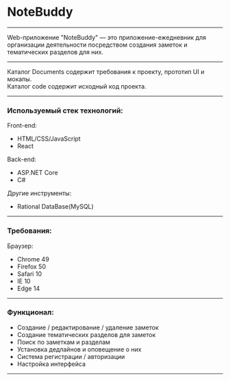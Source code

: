 # NoteBuddy  
---

Web-приложение "NoteBuddy" — это приложение-ежедневник для организации деятельности
посредством создания заметок и тематических разделов для них.  

---

Каталог Documents содержит требования к проекту, прототип UI и мокапы.   
Каталог code содержит исходный код проекта.

---

### Используемый стек технологий:  

Front-end:  
* HTML/CSS/JavaScript
* React

Back-end:  
* ASP.NET Core
* C#

Другие инструменты:  
* Rational DataBase(MySQL) 
---

### Требования:
Браузер:  
* Chrome 49  
* Firefox 50  
* Safari 10  
* IE 10  
* Edge 14

---

### Функционал:  
* Создание / редактирование / удаление заметок
* Создание тематических разделов для заметок
* Поиск по заметкам и разделам
* Установка дедлайнов и оповещение о них
* Система регистрации / авторизации
* Настройка интерфейса

---
